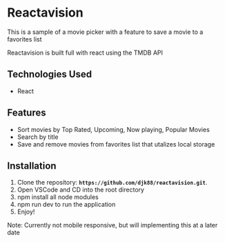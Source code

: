 # Reactavision 

This is a sample of a movie picker with a feature to save a movie to a favorites list 

Reactavision is built full with react using the TMDB API

## Technologies Used

  - React
    
## Features

  - Sort movies by Top Rated, Upcoming, Now playing, Popular Movies
  - Search by title
  - Save and remove movies from favorites list that utalizes local storage
  
## Installation

  1. Clone the repository: <b>`https://github.com/djk88/reactavision.git`</b>.
  2. Open VSCode and CD into the root directory
  3. npm install all node modules
  4. npm run dev to run the application 
  5. Enjoy!
 

Note: Currently not mobile responsive, but will implementing this at a later date 


